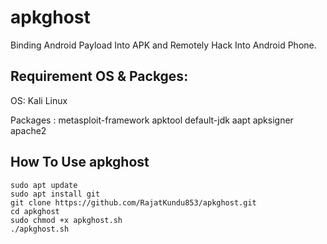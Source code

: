 # apkghost
Binding Android Payload Into APK and Remotely Hack Into Android Phone.

## Requirement OS & Packges:

OS: Kali Linux

Packages : metasploit-framework apktool default-jdk aapt apksigner apache2

## How To Use apkghost
```
sudo apt update
sudo apt install git
git clone https://github.com/RajatKundu853/apkghost.git
cd apkghost
sudo chmod +x apkghost.sh
./apkghost.sh

```



